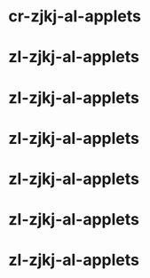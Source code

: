 # cr-zjkj-al-applets
# zl-zjkj-al-applets
# zl-zjkj-al-applets
# zl-zjkj-al-applets
# zl-zjkj-al-applets
# zl-zjkj-al-applets
# zl-zjkj-al-applets
